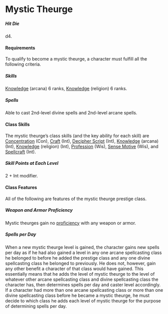 # Mystic Theurge

##### Hit Die

d4.

#### Requirements

To qualify to become a mystic theurge, a character must fulfill all the following criteria.

##### Skills

  [Knowledge](/srd/skills/knowledge.htm) (arcana) 6 ranks, [Knowledge](/srd/skills/knowledge.htm) (religion) 6 ranks.

##### Spells

Able to cast 2nd-level divine spells and 2nd-level arcane spells.

#### Class Skills

The mystic theurge’s class skills (and the key ability for each skill) are [Concentration](/srd/skills/concentration.htm) (Con), [Craft](/srd/skills/craft.htm) (Int), [Decipher Script](/srd/skills/decipherScript.htm) (Int), [Knowledge](/srd/skills/knowledge.htm) (arcana) (Int), [Knowledge](/srd/skills/knowledge.htm) (religion) (Int), [Profession](/srd/skills/profession.htm) (Wis), [Sense Motive](/srd/skills/senseMotive.htm) (Wis), and [Spellcraft](/srd/skills/spellcraft.htm) (Int).

##### Skill Points at Each Level

2 + Int modifier.

#### Class Features

All of the following are features of the mystic theurge prestige class.

##### Weapon and Armor Proficiency

Mystic theurges gain no [proficiency](/srd/combat/combatModifiers.htm#weaponArmorAndShieldProficiency) with any weapon or armor.

##### Spells per Day

When a new mystic theurge level is gained, the character gains new spells per day as if he had also gained a level in any one arcane spellcasting class he belonged to before he added the prestige class and any one divine spellcasting class he belonged to previously. He does not, however, gain any other benefit a character of that class would have gained. This essentially means that he adds the level of mystic theurge to the level of whatever other arcane spellcasting class and divine spellcasting class the character has, then determines spells per day and caster level accordingly. If a character had more than one arcane spellcasting class or more than one divine spellcasting class before he became a mystic theurge, he must decide to which class he adds each level of mystic theurge for the purpose of determining spells per day.

